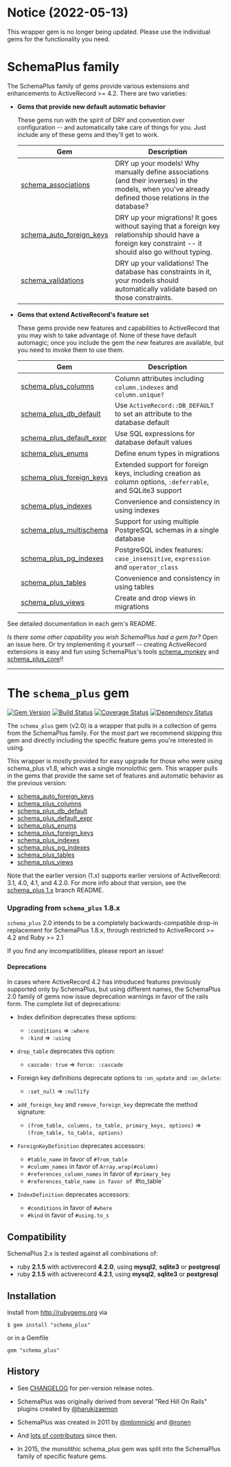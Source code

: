 # Notice (2022-05-13)

This wrapper gem is no longer being updated. Please use the individual gems for the functionality you need.

# SchemaPlus family

The SchemaPlus family of gems provide various extensions and enhancements to ActiveRecord >= 4.2.  There are two varieties:

* **Gems that provide new default automatic behavior**

    These gems run with the spirit of DRY and convention over configuration -- and automatically take care of things for you.  Just include any of these gems and they'll get to work.

    Gem | Description 
    ----| ----------- 
    [schema_associations](https://github.com/SchemaPlus/schema_associations) | DRY up your models!  Why manually define associations (and their inverses) in the models, when you've already defined those relations in the database?
    [schema_auto_foreign_keys](https://github.com/SchemaPlus/schema_auto_foreign_keys) | DRY up your migrations!  It goes without saying that a foreign key relationship should have a foreign key constraint -- it should also go without typing.
    [schema_validations](https://github.com/SchemaPlus/schema_validations) | DRY up your validations!  The database has constraints in it, your models should automatically validate based on those constraints.

* **Gems that extend ActiveRecord's feature set**

    These gems provide new features and capabilities to ActiveRecord that you may wish to take advantage of.  None of these have default automagic; once you include the gem the new features are available, but you need to invoke them to use them.

    Gem | Description 
    ----| ----------- 
    [schema_plus_columns](https://github.com/SchemaPlus/schema_plus_columns) | Column attributes including `column.indexes` and `column.unique?`
    [schema_plus_db_default](https://github.com/SchemaPlus/schema_plus_db_default) | Use `ActiveRecord::DB_DEFAULT` to set an attribute to the database default
    [schema_plus_default_expr](https://github.com/SchemaPlus/schema_plus_default_expr)  | Use SQL expressions for database default values
    [schema_plus_enums](https://github.com/SchemaPlus/schema_plus_enums) | Define enum types in migrations
    [schema_plus_foreign_keys](https://github.com/SchemaPlus/schema_plus_foreign_keys) | Extended support for foreign keys, including creation as column options, `:deferrable`, and SQLite3 support
    [schema_plus_indexes](https://github.com/SchemaPlus/schema_plus_indexes) | Convenience and consistency in using indexes
    [schema_plus_multischema](https://github.com/SchemaPlus/schema_plus_multischema) | Support for using multiple PostgreSQL schemas in a single database
    [schema_plus_pg_indexes](https://github.com/SchemaPlus/schema_plus_pg_indexes) |PostgreSQL index features: `case_insensitive`, `expression` and `operator_class`
    [schema_plus_tables](https://github.com/SchemaPlus/schema_plus_tables) | Convenience and consistency in using tables
    [schema_plus_views](https://github.com/SchemaPlus/schema_plus_views) | Create and drop views in migrations

See detailed documentation in each gem's README.

*Is there some other capability you wish SchemaPlus had a gem for?*  Open an issue here. Or try implementing it yourself -- creating ActiveRecord extensions is easy and fun using SchemaPlus's tools [schema_monkey](https://github.com/SchemaPlus/schema_monkey) and [schema_plus_core](https://github.com/SchemaPlus/schema_plus_core)!!

---
# The `schema_plus` gem

[![Gem Version](https://badge.fury.io/rb/schema_plus.svg)](http://badge.fury.io/rb/schema_plus)
[![Build Status](https://secure.travis-ci.org/SchemaPlus/schema_plus.svg)](http://travis-ci.org/SchemaPlus/schema_plus)
[![Coverage Status](https://img.shields.io/coveralls/SchemaPlus/schema_plus.svg)](https://coveralls.io/r/SchemaPlus/schema_plus)
[![Dependency Status](https://gemnasium.com/lomba/schema_plus.svg)](https://gemnasium.com/SchemaPlus/schema_plus)

The `schema_plus` gem (v2.0) is a wrapper that pulls in a collection of gems from the SchemaPlus family.  For the most part we recommend skipping this gem and directly including the specific feature gems you're interested in using.

This wrapper is mostly provided for easy upgrade for those who were using schema_plus v1.8, which was a single monolothic gem.  This wrapper pulls in the gems that provide the same set of features and automatic behavior as the previous version:

* [schema_auto_foreign_keys](https://github.com/SchemaPlus/schema_auto_foreign_keys) 
* [schema_plus_columns](https://github.com/SchemaPlus/schema_plus_columns)     
* [schema_plus_db_default](https://github.com/SchemaPlus/schema_plus_db_default)
* [schema_plus_default_expr](https://github.com/SchemaPlus/schema_plus_default_expr)
* [schema_plus_enums](https://github.com/SchemaPlus/schema_plus_enums) 
* [schema_plus_foreign_keys](https://github.com/SchemaPlus/schema_plus_foreign_keys)
* [schema_plus_indexes](https://github.com/SchemaPlus/schema_plus_indexes)
* [schema_plus_pg_indexes](https://github.com/SchemaPlus/schema_plus_pg_indexes)
* [schema_plus_tables](https://github.com/SchemaPlus/schema_plus_tables)
* [schema_plus_views](https://github.com/SchemaPlus/schema_plus_views)

Note that the earlier version (1.x) supports earlier versions of ActiveRecord: 3.1, 4.0, 4.1, and 4.2.0.  For more info about that version, see the [schema_plus 1.x](https://github.com/SchemaPlus/schema_plus/tree/1.x) branch README.


### Upgrading from `schema_plus` 1.8.x

`schema_plus` 2.0 intends to be a completely backwards-compatible drop-in replacement for SchemaPlus 1.8.x, through restricted to ActiveRecord >= 4.2 and Ruby >= 2.1

If you find any incompatibilities, please report an issue!

#### Deprecations
In cases where ActiveRecord 4.2 has introduced features previously supported only by SchemaPlus, but using different names, the SchemaPlus 2.0 family of gems now issue deprecation warnings in favor of the rails form.  The complete list of deprecations:

* Index definition deprecates these options:
  * `:conditions` => `:where`
  * `:kind` => `:using`

* `drop_table` deprecates this option:
  * `cascade: true` => `force: :cascade`

* Foreign key definitions deprecate options to `:on_update` and `:on_delete`:
  * `:set_null` => `:nullify`

* `add_foreign_key` and `remove_foreign_key` deprecate the method signature:
  * `(from_table, columns, to_table, primary_keys, options)` => `(from_table, to_table, options)`

* `ForeignKeyDefinition` deprecates accessors:
  * `#table_name` in favor of `#from_table`
  * `#column_names` in favor of `Array.wrap(#column)`
  * `#references_column_names` in favor of `#primary_key`
  * `#references_table_name in favor of `#to_table`

* `IndexDefinition` deprecates accessors:
  * `#conditions` in favor of `#where`
  * `#kind` in favor of `#using.to_s`

## Compatibility

SchemaPlus 2.x is tested against all combinations of:

<!-- SCHEMA_DEV: MATRIX - begin -->
<!-- These lines are auto-generated by schema_dev based on schema_dev.yml -->
* ruby **2.1.5** with activerecord **4.2.0**, using **mysql2**, **sqlite3** or **postgresql**
* ruby **2.1.5** with activerecord **4.2.1**, using **mysql2**, **sqlite3** or **postgresql**

<!-- SCHEMA_DEV: MATRIX - end -->

## Installation

Install from http://rubygems.org via

    $ gem install "schema_plus"

or in a Gemfile

    gem "schema_plus"

## History

*   See [CHANGELOG](CHANGELOG.md) for per-version release notes.

*   SchemaPlus was originally derived from several "Red Hill On Rails" plugins created by [@harukizaemon](https://github.com/harukizaemon)

*   SchemaPlus was created in 2011 by [@mlomnicki](https://github.com/mlomnicki) and [@ronen](https://github.com/ronen)

*   And [lots of contributors](https://github.com/SchemaPlus/schema_plus/graphs/contributors) since then.

*   In 2015, the monolithic schema_plus gem was split into the SchemaPlus family of specific feature gems.
